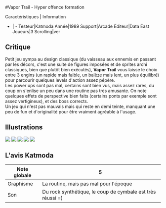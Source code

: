 #Vapor Trail - Hyper offence formation

Caractéristiques | Information
- | -
Testeur|Katmoda
Année|1989
Support|Arcade
Editeur|Data East
Joueurs|3
Scrolling|ver

## Critique
Petit jeu sympa au design classique (du vaisseau aux ennemis en passant par les décors, c'est une suite de figures imposées et de sprites archi classiques, bien que plutôt bien exécutés), <b>Vapor Trail</b> vous laisse le choix entre 3 engins (un rapide mais faible, un balèze mais lent, un plus équilibré) pour parcourir quelques levels d'action assez pépère.<br/>Les power ups sont pas mal, certains sont bien vus, mais assez rares, du coup on s'enlise un peu dans une routine pas très amusante. On note quelques effets de perspective bien faits (certains ponts par exemple sont assez vertigineux), et des boss corrects.<br/>Un jeu qui n'est pas mauvais mais qui reste en demi teinte, manquant une peu de fun et d'originalité pour être vraiment agréable à l'usage.

## Illustrations
![](http://www.shmup.com/images/thumbs/vaportra.jpg)
![](http://www.shmup.com/images/thumbs/)
![](http://www.shmup.com/images/thumbs/)
![](http://www.shmup.com/images/thumbs/)
![](http://www.shmup.com/images/thumbs/)

## L'avis Katmoda
Note globale|5
-|-
Graphisme|La routine, mais pas mal pour l'époque
Son|Du rock synthétique, le coup de cymbale est très réussi =)
